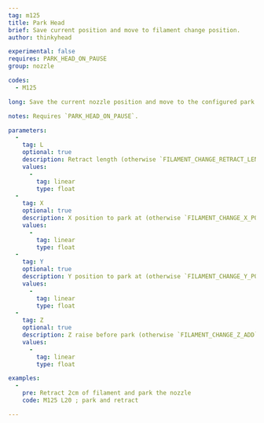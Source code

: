 ```yaml
---
tag: m125
title: Park Head
brief: Save current position and move to filament change position.
author: thinkyhead

experimental: false
requires: PARK_HEAD_ON_PAUSE
group: nozzle

codes:
  - M125

long: Save the current nozzle position and move to the configured park position.

notes: Requires `PARK_HEAD_ON_PAUSE`.

parameters:
  -
    tag: L
    optional: true
    description: Retract length (otherwise `FILAMENT_CHANGE_RETRACT_LENGTH`)
    values:
      -
        tag: linear
        type: float
  -
    tag: X
    optional: true
    description: X position to park at (otherwise `FILAMENT_CHANGE_X_POS`)
    values:
      -
        tag: linear
        type: float
  -
    tag: Y
    optional: true
    description: Y position to park at (otherwise `FILAMENT_CHANGE_Y_POS`)
    values:
      -
        tag: linear
        type: float
  -
    tag: Z
    optional: true
    description: Z raise before park (otherwise `FILAMENT_CHANGE_Z_ADD`)
    values:
      -
        tag: linear
        type: float

examples:
  -
    pre: Retract 2cm of filament and park the nozzle
    code: M125 L20 ; park and retract

---
```

